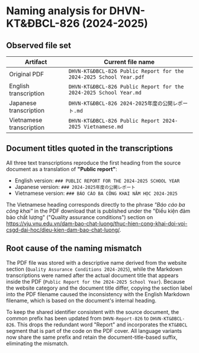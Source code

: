 # Naming analysis for DHVN-KT&ĐBCL-826 (2024-2025)

## Observed file set

| Artifact | Current file name |
| --- | --- |
| Original PDF | `DHVN-KT&ĐBCL-826 Public Report for the 2024-2025 School Year.pdf` |
| English transcription | `DHVN-KT&ĐBCL-826 Public Report for the 2024-2025 School Year.md` |
| Japanese transcription | `DHVN-KT&ĐBCL-826 2024-2025年度の公開レポート.md` |
| Vietnamese transcription | `ĐHVN-KT&ĐBCL-826 Public Report 2024-2025 Vietnamese.md` |

## Document titles quoted in the transcriptions

All three text transcriptions reproduce the first heading from the source document as a translation of **"Public report"**:

- English version: `### PUBLIC REPORT FOR THE 2024-2025 SCHOOL YEAR`
- Japanese version: `### 2024-2025年度の公開レポート`
- Vietnamese version: `### BÁO CÁO BA CÔNG KHAI NĂM HỌC 2024-2025`

The Vietnamese heading corresponds directly to the phrase *"Báo cáo ba công khai"* in the PDF download that is published under the "Điều kiện đảm bảo chất lượng" ("Quality assurance conditions") section on https://vju.vnu.edu.vn/dam-bao-chat-luong/thuc-hien-cong-khai-doi-voi-csgd-dai-hoc/dieu-kien-dam-bao-chat-luong/.

## Root cause of the naming mismatch

The PDF file was stored with a descriptive name derived from the website section (`Quality Assurance Conditions 2024-2025`), while the Markdown transcriptions were named after the actual document title that appears inside the PDF (`Public Report for the 2024-2025 School Year`). Because the website category and the document title differ, copying the section label into the PDF filename caused the inconsistency with the English Markdown filename, which is based on the document's internal heading.

To keep the shared identifier consistent with the source document, the common prefix has been updated from `DHVN-Report-826` to `DHVN-KT&ĐBCL-826`. This drops the redundant word "Report" and incorporates the `KT&ĐBCL` segment that is part of the code on the PDF cover. All language variants now share the same prefix and retain the document-title-based suffix, eliminating the mismatch.
